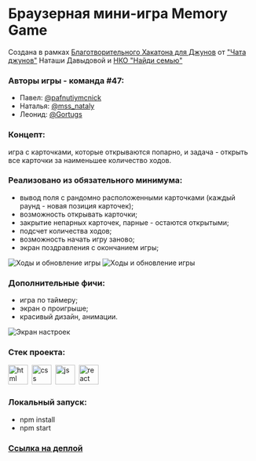 # Браузерная мини-игра Memory Game

Создана в рамках [Благотворительного Хакатона для Джунов](https://jun-hackathon-2023.vercel.app/) от ["Чата джунов"](https://t.me/natti_jun_front_chat) Наташи Давыдовой и [НКО "Найди семью"](https://sirota.ru/)

### Авторы игры - команда #47:

- Павел: [@pafnutiymcnick](https://t.me/pafnutiymcnick)
- Наталья: [@mss_nataly](https://t.me/mss_nataly)
- Леонид: [@Gortugs](https://t.me/Gortugs)

### Концепт:

игра с карточками, которые открываются попарно, и задача - открыть все карточки за наименьшее количество ходов.

### Реализовано из обязательного минимума:

- вывод поля с рандомно расположенными карточками (каждый раунд - новая позиция карточек);
- возможность открывать карточки;
- закрытие непарных карточек, парные - остаются открытыми;
- подсчет количества ходов;
- возможность начать игру заново;
- экран поздравления с окончанием игры;

<img title="Ходы и обновление игры" src="https://iili.io/JCxdrLN.jpg" alt="Ходы и обновление игры">
<img title="Ходы и обновление игры" src="https://iili.io/JCxdUIR.jpg" alt="Ходы и обновление игры">

### Дополнительные фичи:

- игра по таймеру;
- экран о проигрыше;
- красивый дизайн, анимации.

 <img title="Экран настроек" src="https://iili.io/JCxdgXp.jpg" alt="Экран настроек">

### Стек проекта:

<img src="https://cdn.jsdelivr.net/gh/devicons/devicon/icons/html5/html5-original.svg" title="html" width="40" height="40"/>&nbsp;
<img src="https://cdn.jsdelivr.net/gh/devicons/devicon/icons/css3/css3-original.svg" title="css" width="40" height="40"/>&nbsp;
<img src="https://cdn.jsdelivr.net/gh/devicons/devicon/icons/javascript/javascript-original.svg" title="js" width="40" height="40"/>&nbsp;
<img src="https://img.icons8.com/external-tal-revivo-color-tal-revivo/24/external-react-a-javascript-library-for-building-user-interfaces-logo-color-tal-revivo.png" title="react" width="40" height="40"/>&nbsp;

### Локальный запуск:

  - npm install
  - npm start

### <a href="https://memory-game-zygn.onrender.com/" target="_blank">Ссылка на деплой</a>
